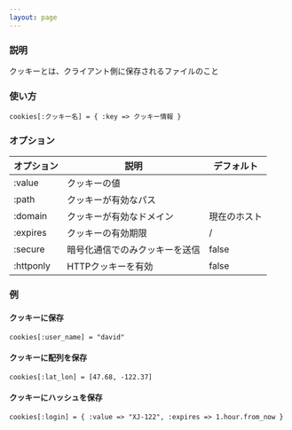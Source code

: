 ```yaml
---
layout: page
---
```

### 説明
クッキーとは、クライアント側に保存されるファイルのこと

### 使い方
    cookies[:クッキー名] = { :key => クッキー情報 }

### オプション

オプション     | 説明              | デフォルト
--------- | --------------- | ------
:value    | クッキーの値          |
:path     | クッキーが有効なパス      |
:domain   | クッキーが有効なドメイン    | 現在のホスト
:expires  | クッキーの有効期限       | /
:secure   | 暗号化通信でのみクッキーを送信 | false
:httponly | HTTPクッキーを有効     | false

### 例
#### クッキーに保存
    cookies[:user_name] = "david"

#### クッキーに配列を保存
    cookies[:lat_lon] = [47.68, -122.37]

#### クッキーにハッシュを保存
    cookies[:login] = { :value => "XJ-122", :expires => 1.hour.from_now }